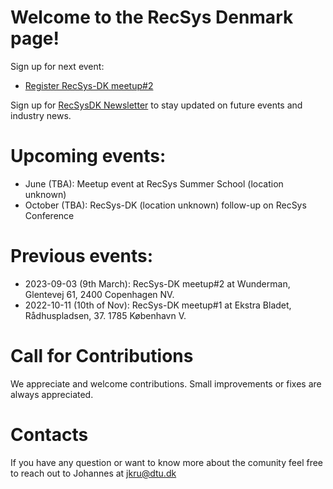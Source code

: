 # Welcome to the RecSys Denmark page!
Sign up for next event: 
- [Register RecSys-DK meetup#2](https://docs.google.com/forms/d/e/1FAIpQLSfoqylUdYLHjmNz8KllQ_K_H0hU-pzdHYuUEDlogU8tdKu96A/viewform?usp=send_form)

Sign up for [RecSysDK Newsletter](https://forms.gle/XyxM3jnUp1jcTpSL8) to stay updated on future events and industry news. 


# Upcoming events:
- June (TBA): Meetup event at RecSys Summer School (location unknown)
- October (TBA): RecSys-DK (location unknown) follow-up on RecSys Conference

# Previous events:
- 2023-09-03 (9th March): RecSys-DK meetup#2 at Wunderman, Glentevej 61, 2400 Copenhagen NV. 
- 2022-10-11 (10th of Nov): RecSys-DK meetup#1 at Ekstra Bladet, Rådhuspladsen, 37. 1785 København V.


# Call for Contributions
We appreciate and welcome contributions. Small improvements or fixes are always appreciated. 


# Contacts
If you have any question or want to know more about the comunity feel free to reach out to Johannes at jkru@dtu.dk
